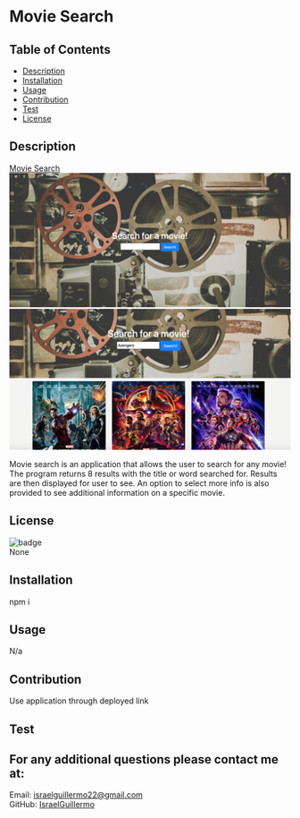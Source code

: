 # Movie Search

## Table of Contents

- [Description](#desciption)
- [Installation](#installation)
- [Usage](#Usage)
- [Contribution](#Contribution)
- [Test](#test)
- [License](#license)

## Description

[Movie Search](https://israelguillermo.github.io/movie_search/)
![Landing Page](./images/landingPage.png)
![Search Results](./images/results.png)

Movie search is an application that allows the user to search for any movie! The program returns 8 results with the title or word searched for. Results are then displayed for user to see. An option to select more info is also provided to see additional information on a specific movie.

## License

![badge](https://img.shields.io/badge/license=None-green)
<br />
None

## Installation

npm i

## Usage

N/a

## Contribution

Use application through deployed link

## Test

## For any additional questions please contact me at:

Email: israelguillermo22@gmail.com
<br />
GitHub: [IsraelGuillermo](https://github.com/IsraelGuillermo)
